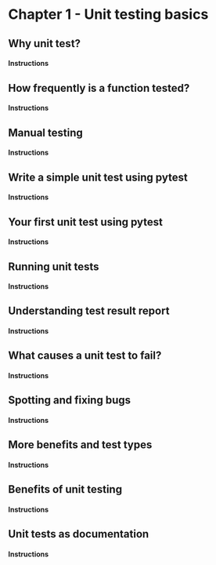 # Chapter 1 - Unit testing basics


## Why unit test?

#### Instructions


## How frequently is a function tested?

#### Instructions


## Manual testing

#### Instructions


## Write a simple unit test using pytest

#### Instructions


## Your first unit test using pytest

#### Instructions


## Running unit tests

#### Instructions


## Understanding test result report

#### Instructions


## What causes a unit test to fail?

#### Instructions


## Spotting and fixing bugs

#### Instructions


## More benefits and test types

#### Instructions


## Benefits of unit testing

#### Instructions


## Unit tests as documentation

#### Instructions

